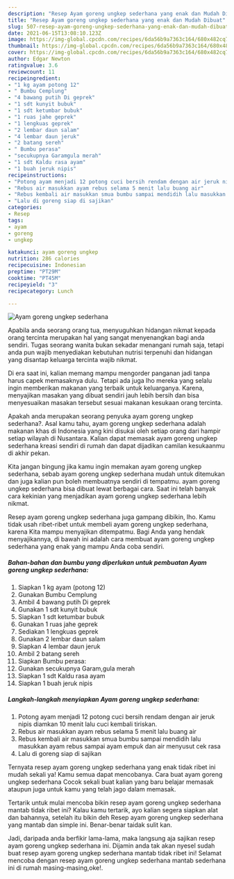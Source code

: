 ```yaml
---
description: "Resep Ayam goreng ungkep sederhana yang enak dan Mudah Dibuat"
title: "Resep Ayam goreng ungkep sederhana yang enak dan Mudah Dibuat"
slug: 507-resep-ayam-goreng-ungkep-sederhana-yang-enak-dan-mudah-dibuat
date: 2021-06-15T13:08:10.123Z
image: https://img-global.cpcdn.com/recipes/6da56b9a7363c164/680x482cq70/ayam-goreng-ungkep-sederhana-foto-resep-utama.jpg
thumbnail: https://img-global.cpcdn.com/recipes/6da56b9a7363c164/680x482cq70/ayam-goreng-ungkep-sederhana-foto-resep-utama.jpg
cover: https://img-global.cpcdn.com/recipes/6da56b9a7363c164/680x482cq70/ayam-goreng-ungkep-sederhana-foto-resep-utama.jpg
author: Edgar Newton
ratingvalue: 3.6
reviewcount: 11
recipeingredient:
- "1 kg ayam potong 12"
- " Bumbu Cemplung"
- "4 bawang putih Di geprek"
- "1 sdt kunyit bubuk"
- "1 sdt ketumbar bubuk"
- "1 ruas jahe geprek"
- "1 lengkuas geprek"
- "2 lembar daun salam"
- "4 lembar daun jeruk"
- "2 batang sereh"
- " Bumbu perasa"
- "secukupnya Garamgula merah"
- "1 sdt Kaldu rasa ayam"
- "1 buah jeruk nipis"
recipeinstructions:
- "Potong ayam menjadi 12 potong cuci bersih rendam dengan air jeruk nipis diamkan 10 menit lalu cuci kembali tiriskan."
- "Rebus air masukkan ayam rebus selama 5 menit lalu buang air"
- "Rebus kembali air masukkan smua bumbu sampai mendidih lalu masukkan ayam rebus sampai ayam empuk dan air menyusut cek rasa"
- "Lalu di goreng siap di sajikan"
categories:
- Resep
tags:
- ayam
- goreng
- ungkep

katakunci: ayam goreng ungkep 
nutrition: 286 calories
recipecuisine: Indonesian
preptime: "PT29M"
cooktime: "PT45M"
recipeyield: "3"
recipecategory: Lunch

---
```



![Ayam goreng ungkep sederhana](https://img-global.cpcdn.com/recipes/6da56b9a7363c164/680x482cq70/ayam-goreng-ungkep-sederhana-foto-resep-utama.jpg)

Apabila anda seorang orang tua, menyuguhkan hidangan nikmat kepada orang tercinta merupakan hal yang sangat menyenangkan bagi anda sendiri. Tugas seorang  wanita bukan sekadar menangani rumah saja, tetapi anda pun wajib menyediakan kebutuhan nutrisi terpenuhi dan hidangan yang disantap keluarga tercinta wajib nikmat.

Di era  saat ini, kalian memang mampu mengorder panganan jadi tanpa harus capek memasaknya dulu. Tetapi ada juga lho mereka yang selalu ingin memberikan makanan yang terbaik untuk keluarganya. Karena, menyajikan masakan yang dibuat sendiri jauh lebih bersih dan bisa menyesuaikan masakan tersebut sesuai makanan kesukaan orang tercinta. 



Apakah anda merupakan seorang penyuka ayam goreng ungkep sederhana?. Asal kamu tahu, ayam goreng ungkep sederhana adalah makanan khas di Indonesia yang kini disukai oleh setiap orang dari hampir setiap wilayah di Nusantara. Kalian dapat memasak ayam goreng ungkep sederhana kreasi sendiri di rumah dan dapat dijadikan camilan kesukaanmu di akhir pekan.

Kita jangan bingung jika kamu ingin memakan ayam goreng ungkep sederhana, sebab ayam goreng ungkep sederhana mudah untuk ditemukan dan juga kalian pun boleh membuatnya sendiri di tempatmu. ayam goreng ungkep sederhana bisa dibuat lewat berbagai cara. Saat ini telah banyak cara kekinian yang menjadikan ayam goreng ungkep sederhana lebih nikmat.

Resep ayam goreng ungkep sederhana juga gampang dibikin, lho. Kamu tidak usah ribet-ribet untuk membeli ayam goreng ungkep sederhana, karena Kita mampu menyajikan ditempatmu. Bagi Anda yang hendak menyajikannya, di bawah ini adalah cara membuat ayam goreng ungkep sederhana yang enak yang mampu Anda coba sendiri.

<!--inarticleads1-->

##### Bahan-bahan dan bumbu yang diperlukan untuk pembuatan Ayam goreng ungkep sederhana:

1. Siapkan 1 kg ayam (potong 12)
1. Gunakan  Bumbu Cemplung
1. Ambil 4 bawang putih Di geprek
1. Gunakan 1 sdt kunyit bubuk
1. Siapkan 1 sdt ketumbar bubuk
1. Gunakan 1 ruas jahe geprek
1. Sediakan 1 lengkuas geprek
1. Gunakan 2 lembar daun salam
1. Siapkan 4 lembar daun jeruk
1. Ambil 2 batang sereh
1. Siapkan  Bumbu perasa:
1. Gunakan secukupnya Garam,gula merah
1. Siapkan 1 sdt Kaldu rasa ayam
1. Siapkan 1 buah jeruk nipis




<!--inarticleads2-->

##### Langkah-langkah menyiapkan Ayam goreng ungkep sederhana:

1. Potong ayam menjadi 12 potong cuci bersih rendam dengan air jeruk nipis diamkan 10 menit lalu cuci kembali tiriskan.
1. Rebus air masukkan ayam rebus selama 5 menit lalu buang air
1. Rebus kembali air masukkan smua bumbu sampai mendidih lalu masukkan ayam rebus sampai ayam empuk dan air menyusut cek rasa
1. Lalu di goreng siap di sajikan




Ternyata resep ayam goreng ungkep sederhana yang enak tidak ribet ini mudah sekali ya! Kamu semua dapat mencobanya. Cara buat ayam goreng ungkep sederhana Cocok sekali buat kalian yang baru belajar memasak ataupun juga untuk kamu yang telah jago dalam memasak.

Tertarik untuk mulai mencoba bikin resep ayam goreng ungkep sederhana mantab tidak ribet ini? Kalau kamu tertarik, ayo kalian segera siapkan alat dan bahannya, setelah itu bikin deh Resep ayam goreng ungkep sederhana yang mantab dan simple ini. Benar-benar taidak sulit kan. 

Jadi, daripada anda berfikir lama-lama, maka langsung aja sajikan resep ayam goreng ungkep sederhana ini. Dijamin anda tak akan nyesel sudah buat resep ayam goreng ungkep sederhana mantab tidak ribet ini! Selamat mencoba dengan resep ayam goreng ungkep sederhana mantab sederhana ini di rumah masing-masing,oke!.

